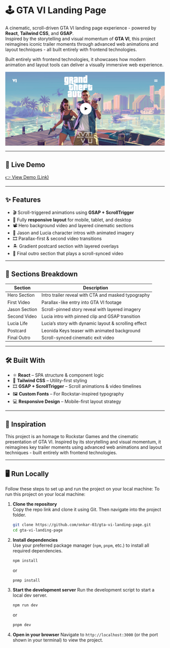 # 🕹️ GTA VI Landing Page

A cinematic, scroll-driven GTA VI landing page experience - powered by **React**, **Tailwind CSS**, and **GSAP**.  
Inspired by the storytelling and visual momentum of **GTA VI**, this project reimagines iconic trailer moments through advanced web animations and layout techniques - all built entirely with frontend technologies.

Built entirely with frontend technologies, it showcases how modern animation and layout tools can deliver a visually immersive web experience.

![GTA VI Hero](./public/readme/preview1.png)

---

## 🚀 Live Demo

[👉 View Demo (Link)](https://your-live-url.com)

---

## ✨ Features

- 🎬 Scroll-triggered animations using **GSAP + ScrollTrigger**
- 📱 Fully **responsive layout** for mobile, tablet, and desktop
- 📽️ Hero background video and layered cinematic sections
- 👤 Jason and Lucia character intros with animated imagery
- 🎞️ Parallax-first & second video transitions
- 🏝️ Gradient postcard section with layered overlays
- 🎥 Final outro section that plays a scroll-synced video

---

## 📸 Sections Breakdown

| Section       | Description                                          |
| ------------- | ---------------------------------------------------- |
| Hero Section  | Intro trailer reveal with CTA and masked typography  |
| First Video   | Parallax-like entry into GTA VI footage              |
| Jason Section | Scroll-pinned story reveal with layered imagery      |
| Second Video  | Lucia intro with pinned clip and GSAP transition     |
| Lucia Life    | Lucia’s story with dynamic layout & scrolling effect |
| Postcard      | Leonida Keys teaser with animated background         |
| Final Outro   | Scroll-synced cinematic exit video                   |

---

## 🛠️ Built With

- ⚛️ **React** – SPA structure & component logic
- 🎨 **Tailwind CSS** – Utility-first styling
- 🎞️ **GSAP + ScrollTrigger** – Scroll animations & video timelines
- 🖼️ **Custom Fonts** – For Rockstar-inspired typography
- 💻 **Responsive Design** – Mobile-first layout strategy

---

## 🧠 Inspiration

This project is an homage to Rockstar Games and the cinematic presentation of GTA VI. Inspired by its storytelling and visual momentum, it reimagines key trailer moments using advanced web animations and layout techniques - built entirely with frontend technologies.

---

## 🖥️ Run Locally

Follow these steps to set up and run the project on your local machine:
To run this project on your local machine:

1. **Clone the repository**  
   Copy the repo link and clone it using Git. Then navigate into the project folder.

   ```bash
   git clone https://github.com/onkar-03/gta-vi-landing-page.git
   cd gta-vi-landing-page
   ```

2. **Install dependencies**  
   Use your preferred package manager (`npm`, `pnpm`, etc.) to install all required dependencies.

   ```bash
   npm install
   ```

   or

   ```bash
   pnmp install
   ```

3. **Start the development server**
   Run the development script to start a local dev server.

   ```bash
   npm run dev
   ```

   or

   ```bash
   pnpm dev
   ```

4. **Open in your browser**
   Navigate to `http://localhost:3000` (or the port shown in your terminal) to view the project.
